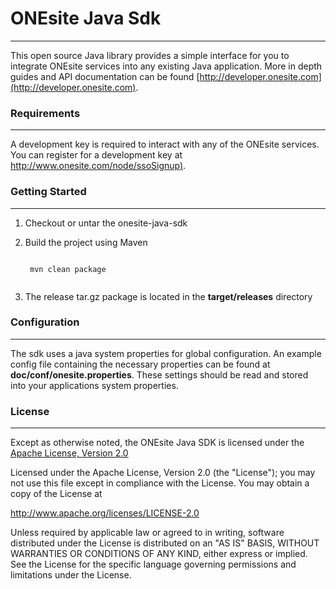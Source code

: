 # ONEsite Java Sdk
---
This open source Java library provides a simple interface for you to integrate ONEsite services into any existing Java application. More
in depth guides and API documentation can be found [http://developer.onesite.com](http://developer.onesite.com).


### Requirements
---
A development key is required to interact with any of the ONEsite services. You can register for a development key at [http://www.onesite.com/node/ssoSignup)](http://www.onesite.com/node/ssoSignup).

### Getting Started
---
1. Checkout or untar the onesite-java-sdk
2. Build the project using Maven

	<pre lang="java"><code>
	mvn clean package
	</code></pre>

3. The release tar.gz package is located in the **target/releases** directory


### Configuration
---
The sdk uses a java system properties for global configuration. An example config file containing the necessary properties can be found at **doc/conf/onesite.properties**. These settings should be read and stored into your applications system properties.


### License
---
Except as otherwise noted, the ONEsite Java SDK is licensed under the [Apache License, Version 2.0](http://www.apache.org/licenses/LICENSE-2.0.html)

Licensed under the Apache License, Version 2.0 (the "License");
you may not use this file except in compliance with the License.
You may obtain a copy of the License at

  http://www.apache.org/licenses/LICENSE-2.0

Unless required by applicable law or agreed to in writing, software
distributed under the License is distributed on an "AS IS" BASIS,
WITHOUT WARRANTIES OR CONDITIONS OF ANY KIND, either express or implied.
See the License for the specific language governing permissions and
limitations under the License.

